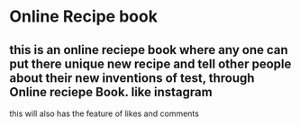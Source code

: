 # Online Recipe book 
## this is an online reciepe book where any one can put there unique new recipe and tell other people about their new inventions of test, through Online reciepe Book. like instagram
this will also has the feature of likes and comments

